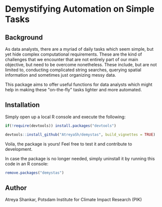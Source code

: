 # Demystifying Automation on Simple Tasks

## Background

As data analysts, there are a myriad of daily tasks which seem simple, but yet hide complex computational requirements. These are the kind of challenges that we encounter that are not entirely part of our main objective, but need to be overcome nonetheless. These include, but are not limited to, conducting complicated string searches, querying spatial information and sometimes just organizing messy data.

This package aims to offer useful functions for data analysts which might help in making these "on-the-fly" tasks lighter and more automated.

## Installation

Simply open up a local R console and execute the following:

```r
if(!require(devtools)) install.packages("devtools")

devtools::install_github("AtreyaSh/demystas", build_vignettes = TRUE)
```

Voila, the package is yours! Feel free to test it and contribute to development.

In case the package is no longer needed, simply uninstall it by running this code in an R console:

```r
remove.packages("demystas")
```

## Author

Atreya Shankar, Potsdam Institute for Climate Impact Research (PIK)
